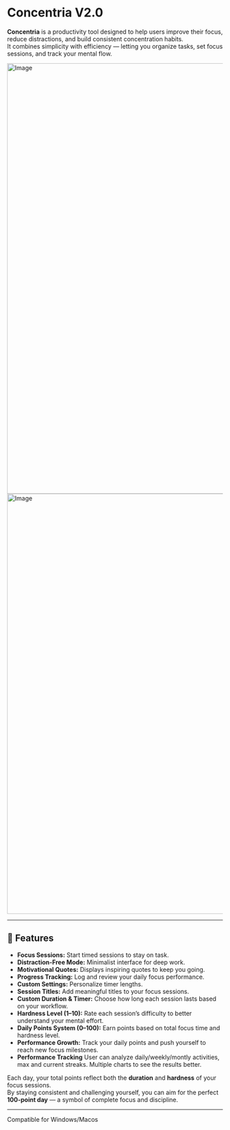 # Concentria V2.0

**Concentria** is a productivity tool designed to help users improve their focus, reduce distractions, and build consistent concentration habits.  
It combines simplicity with efficiency — letting you organize tasks, set focus sessions, and track your mental flow.


<img width="1449" height="1002" alt="Image" src="https://github.com/user-attachments/assets/37eaa7ff-29da-4568-89bc-925e498dfac5" />

<img width="1436" height="978" alt="Image" src="https://github.com/user-attachments/assets/bfb9e87e-90e0-453a-9730-82250bc09100" />

---

## 🚀 Features

- **Focus Sessions:** Start timed sessions to stay on task.  
- **Distraction-Free Mode:** Minimalist interface for deep work.  
- **Motivational Quotes:** Displays inspiring quotes to keep you going.  
- **Progress Tracking:** Log and review your daily focus performance.  
- **Custom Settings:** Personalize timer lengths.  
- **Session Titles:** Add meaningful titles to your focus sessions.  
- **Custom Duration & Timer:** Choose how long each session lasts based on your workflow.  
- **Hardness Level (1–10):** Rate each session’s difficulty to better understand your mental effort.  
- **Daily Points System (0–100):** Earn points based on total focus time and hardness level.  
- **Performance Growth:** Track your daily points and push yourself to reach new focus milestones.
- **Performance Tracking** User can analyze daily/weekly/montly activities, max and current streaks. Multiple charts to see the results better.

Each day, your total points reflect both the **duration** and **hardness** of your focus sessions.  
By staying consistent and challenging yourself, you can aim for the perfect **100-point day** — a symbol of complete focus and discipline.

---

Compatible for Windows/Macos
